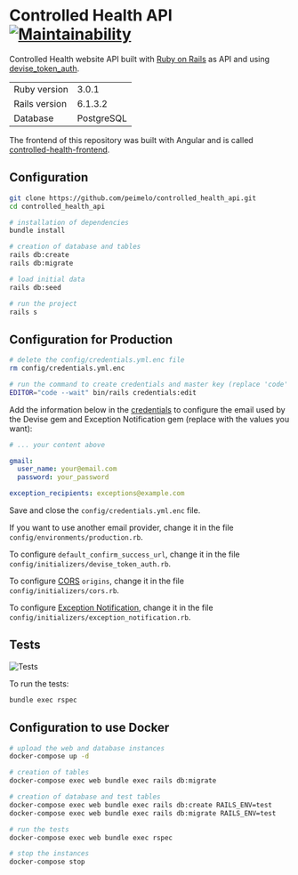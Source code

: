 # Controlled Health API [![Maintainability](https://api.codeclimate.com/v1/badges/b518207f640d3edfe849/maintainability)](https://codeclimate.com/github/peimelo/controlled_health_api/maintainability)

Controlled Health website API built with [Ruby on Rails](https://rubyonrails.org/) as API and using [devise_token_auth](https://github.com/lynndylanhurley/devise_token_auth).

<table>
  <tr>
    <td>Ruby version</td>
    <td>
      3.0.1
    </td>
  </tr>
  <tr>
    <td>Rails version</td>
    <td>
      6.1.3.2
    </td>
  </tr>
  <tr>
    <td>Database</td>
    <td>
      PostgreSQL
    </td>
  </tr>
</table>

The frontend of this repository was built with Angular and is called [controlled-health-frontend](https://github.com/peimelo/controlled-health-frontend).

## Configuration

```bash
git clone https://github.com/peimelo/controlled_health_api.git
cd controlled_health_api

# installation of dependencies
bundle install

# creation of database and tables
rails db:create
rails db:migrate

# load initial data
rails db:seed

# run the project
rails s
```

## Configuration for Production

```bash
# delete the config/credentials.yml.enc file
rm config/credentials.yml.enc

# run the command to create credentials and master key (replace 'code' if you don't use VS Code)
EDITOR="code --wait" bin/rails credentials:edit
```

Add the information below in the [credentials](https://guides.rubyonrails.org/security.html#custom-credentials) to configure the email used by the Devise
gem and Exception Notification gem (replace with the values ​​you want):

```yml
# ... your content above

gmail:
  user_name: your@email.com
  password: your_password

exception_recipients: exceptions@example.com
```

Save and close the `config/credentials.yml.enc` file.

If you want to use another email provider, change it in the file
`config/environments/production.rb`.

To configure `default_confirm_success_url`, change it in the file
`config/initializers/devise_token_auth.rb`.

To configure [CORS](https://github.com/cyu/rack-cors) `origins`, change it in the file
`config/initializers/cors.rb`.

To configure [Exception Notification](https://github.com/smartinez87/exception_notification), change it in the file
`config/initializers/exception_notification.rb`.

## Tests

![Tests](https://github.com/peimelo/controlled_health_api/actions/workflows/ruby.yml/badge.svg)

To run the tests:

```bash
bundle exec rspec
```

## Configuration to use Docker

```bash
# upload the web and database instances
docker-compose up -d

# creation of tables
docker-compose exec web bundle exec rails db:migrate

# creation of database and test tables
docker-compose exec web bundle exec rails db:create RAILS_ENV=test
docker-compose exec web bundle exec rails db:migrate RAILS_ENV=test

# run the tests
docker-compose exec web bundle exec rspec

# stop the instances
docker-compose stop
```

